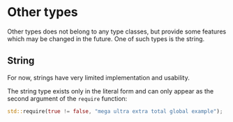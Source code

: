 # Other types

Other types does not belong to any type classes, but provide some features which
may be changed in the future. One of such types is the string.

## String

For now, strings have very limited implementation and usability.

The string type exists only in the literal form and can only appear as the
second argument of the `require` function:

```rust
std::require(true != false, "mega ultra extra total global example");
```
